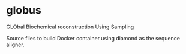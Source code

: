# globus
GLObal Biochemical reconstruction Using Sampling

Source files to build Docker container using diamond as the sequence aligner.
